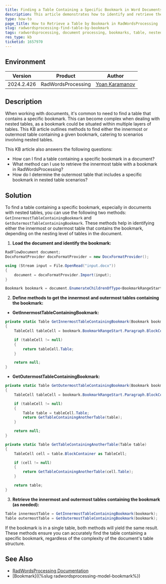 ```yaml
---
title: Finding a Table Containing a Specific Bookmark in Word Documents
description: This article demonstrates how to identify and retrieve the table that contains a specific bookmark within a document using WordsProcessing.
type: how-to
page_title: How to Retrieve a Table by Bookmark in RadWordsProcessing
slug: radwordsprocessing-find-table-by-bookmark
tags: radwordsprocessing, document processing, bookmarks, table, nested tables
res_type: kb
ticketid: 1657970
---
```


## Environment

| Version | Product | Author | 
| --- | --- | ---- | 
| 2024.2.426| RadWordsProcessing |[Yoan Karamanov](https://www.telerik.com/blogs/author/yoan-karamanov)| 

## Description

When working with documents, it's common to need to find a table that contains a specific bookmark. This can become complex when dealing with nested tables, as a bookmark could be situated within multiple layers of tables. This KB article outlines methods to find either the innermost or outermost table containing a given bookmark, catering to scenarios involving nested tables.

This KB article also answers the following questions:
- How can I find a table containing a specific bookmark in a document?
- What method can I use to retrieve the innermost table with a bookmark in RadWordsProcessing?
- How do I determine the outermost table that includes a specific bookmark in nested table scenarios?

## Solution

To find a table containing a specific bookmark, especially in documents with nested tables, you can use the following two methods: `GetInnermostTableContainingBookmark` and `GetOutermostTableContainingBookmark`. These methods help in identifying either the innermost or outermost table that contains the bookmark, depending on the nesting level of tables in the document.

1. **Load the document and identify the bookmark:**

```csharp
RadFlowDocument document;
DocxFormatProvider docxFormatProvider = new DocxFormatProvider();

using (Stream input = File.OpenRead("input.docx"))
{
    document = docxFormatProvider.Import(input);
}

Bookmark bookmark = document.EnumerateChildrenOfType<BookmarkRangeStart>().Select(b => b.Bookmark).ToList().First(bm => bm.Name == "BookmarkName");
```

2. **Define methods to get the innermost and outermost tables containing the bookmark:**

- **GetInnermostTableContainingBookmark:**

```csharp
private static Table GetInnermostTableContainingBookmark(Bookmark bookmark)
{
    TableCell tableCell = bookmark.BookmarkRangeStart.Paragraph.BlockContainer as TableCell;

    if (tableCell != null)
    {
        return tableCell.Table;
    }

    return null;
}
```

- **GetOutermostTableContainingBookmark:**

```csharp
private static Table GetOutermostTableContainingBookmark(Bookmark bookmark)
{
    TableCell tableCell = bookmark.BookmarkRangeStart.Paragraph.BlockContainer as TableCell;

    if (tableCell != null)
    {
        Table table = tableCell.Table;
        return GetTableContainingAnotherTable(table);
    }

    return null;
}

private static Table GetTableContainingAnotherTable(Table table)
{
    TableCell cell = table.BlockContainer as TableCell;

    if (cell != null)
    {
        return GetTableContainingAnotherTable(cell.Table);
    }

    return table;
}
```

3. **Retrieve the innermost and outermost tables containing the bookmark (as needed):**

```csharp
Table innermostTable = GetInnermostTableContainingBookmark(bookmark);
Table outermostTable = GetOutermostTableContainingBookmark(bookmark);
```

If the bookmark is in a single table, both methods will yield the same result. These methods ensure you can accurately find the table containing a specific bookmark, regardless of the complexity of the document's table structure.

## See Also

- [RadWordsProcessing Documentation](https://docs.telerik.com/devtools/document-processing/libraries/radwordsprocessing/overview)
- [Bookmark]({%slug radwordsprocessing-model-bookmark%})

